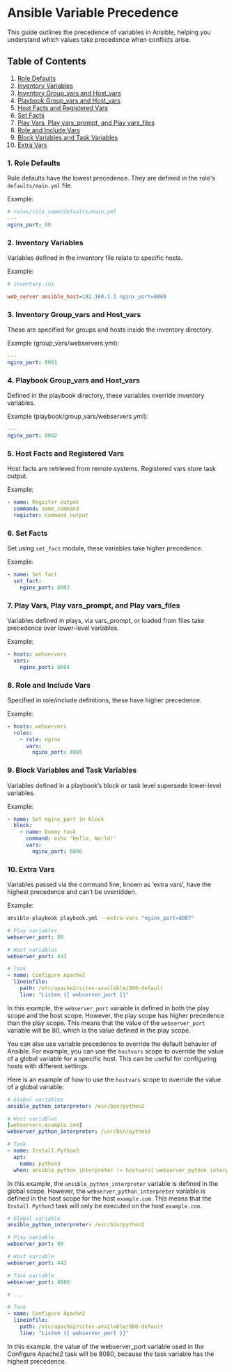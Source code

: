 # Ansible Variable Precedence

This guide outlines the precedence of variables in Ansible, helping you understand which values take precedence when conflicts arise.

## Table of Contents

1. [Role Defaults](#1-role-defaults)
2. [Inventory Variables](#2-inventory-variables)
3. [Inventory Group_vars and Host_vars](#3-inventory-group_vars-and-host_vars)
4. [Playbook Group_vars and Host_vars](#4-playbook-group_vars-and-host_vars)
5. [Host Facts and Registered Vars](#5-host-facts-and-registered-vars)
6. [Set Facts](#6-set-facts)
7. [Play Vars, Play vars_prompt, and Play vars_files](#7-play-vars-play_vars_prompt-and-play_vars_files)
8. [Role and Include Vars](#8-role-and-include-vars)
9. [Block Variables and Task Variables](#9-block-variables-and-task-variables)
10. [Extra Vars](#10-extra-vars)

### 1. Role Defaults
Role defaults have the lowest precedence. They are defined in the role's `defaults/main.yml` file.

Example:
```yaml
# roles/role_name/defaults/main.yml
---
nginx_port: 80
```

### 2. Inventory Variables
Variables defined in the inventory file relate to specific hosts.

Example:
```ini
# inventory.ini

web_server ansible_host=192.168.1.1 nginx_port=8080
```

### 3. Inventory Group_vars and Host_vars
These are specified for groups and hosts inside the inventory directory.

Example (group_vars/webservers.yml):
```yaml
---
nginx_port: 8081
```

### 4. Playbook Group_vars and Host_vars
Defined in the playbook directory, these variables override inventory variables.

Example (playbook/group_vars/webservers.yml):
```yaml
---
nginx_port: 8082
```

### 5. Host Facts and Registered Vars
Host facts are retrieved from remote systems. Registered vars store task output.

Example:
```yaml
- name: Register output
  command: some_command
  register: command_output
```

### 6. Set Facts
Set using `set_fact` module, these variables take higher precedence.

Example:
```yaml
- name: Set fact
  set_fact:
    nginx_port: 8083
```

### 7. Play Vars, Play vars_prompt, and Play vars_files
Variables defined in plays, via vars_prompt, or loaded from files take precedence over lower-level variables.

Example:
```yaml
- hosts: webservers
  vars:
    nginx_port: 8084
```

### 8. Role and Include Vars
Specified in role/include definitions, these have higher precedence.

Example:
```yaml
- hosts: webservers
  roles:
    - role: nginx
      vars:
        nginx_port: 8085
```

### 9. Block Variables and Task Variables
Variables defined in a playbook’s block or task level supersede lower-level variables.

Example:
```yaml
- name: Set nginx_port in block
  block:
    - name: Dummy task
      command: echo 'Hello, World!'
      vars:
        nginx_port: 8086
```

### 10. Extra Vars
Variables passed via the command line, known as ‘extra vars’, have the highest precedence and can’t be overridden.

Example:
```bash
ansible-playbook playbook.yml --extra-vars "nginx_port=8087"
```

```yaml
# Play variables
webserver_port: 80

# Host variables
webserver_port: 443

# Task
- name: Configure Apache2
  lineinfile:
    path: /etc/apache2/sites-available/000-default
    line: "Listen {{ webserver_port }}"

```

In this example, the `webserver_port` variable is defined in both the play scope and the host scope. However, the play scope has higher precedence than the play scope. This means that the value of the `webserver_port` variable will be 80, which is the value defined in the play scope.

You can also use variable precedence to override the default behavior of Ansible. For example, you can use the `hostvars` scope to override the value of a global variable for a specific host. This can be useful for configuring hosts with different settings.

Here is an example of how to use the `hostvars` scope to override the value of a global variable:

```yaml
# Global variables
ansible_python_interpreter: /usr/bin/python2

# Host variables
[webservers:example.com]
webserver_python_interpreter: /usr/bin/python3

# Task
- name: Install Python3
  apt:
    name: python3
  when: ansible_python_interpreter != hostvars['webserver_python_interpreter']
```

In this example, the `ansible_python_interpreter` variable is defined in the global scope. However, the `webserver_python_interpreter` variable is defined in the host scope for the host `example.com`. This means that the `Install Python3` task will only be executed on the host `example.com`.

```yaml
# Global variable
ansible_python_interpreter: /usr/bin/python2

# Play variable
webserver_port: 80

# Host variable
webserver_port: 443

# Task variable
webserver_port: 8080

# ...

# Task
- name: Configure Apache2
  lineinfile:
    path: /etc/apache2/sites-available/000-default
    line: "Listen {{ webserver_port }}"
```
In this example, the value of the webserver_port variable used in the Configure Apache2 task will be 8080, because the task variable has the highest precedence.

